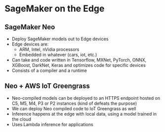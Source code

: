 # SageMaker on the Edge

## SageMaker Neo

- Deploy SageMaker models out to Edge devices
- Edge devices are:
    - ARM, Intel, nVidia processors
    - Embedded in whatever (cars, iot, etc.)
- Can take and code written in Tensorflow, MXNet, PyTorch, ONNX, XGBoost, DarkNet, Keras and optimizes code for specific devices
- Consists of a compiler and a runtime

## Neo + AWS IoT Greengrass

- Neo-compiled models can be deployed to an HTTPS endpoint hosted on C5, M5, M4, P3 or P2 instances (kind of defeats the purpose)
- We can deploy Neo compiled code to IoT Greengrass as well
- Inference happens at the edge with local data, using a model trained in the cloud
- Uses Lambda inference for applications
